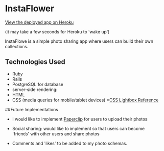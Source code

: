 # InstaFlower

[View the deployed app on Heroku](https://instaflowe.herokuapp.com/)

(it may take a few seconds for Heroku to 'wake up')

InstaFlowe is a simple photo sharing app where users can build their own collections.

## Technologies Used

* Ruby
* Rails
* PostgreSQL for database
* server-side rendering:
* HTML
* CSS (media queries for mobile/tablet devices)
	*[CSS Lightbox Reference](https://tympanus.net/codrops/2011/12/26/css3-lightbox/)


##Future Implementations

* I would like to implement [Paperclip](https://github.com/thoughtbot/paperclip) for users to upload their photos

* Social sharing: would like to implement so that users can become 'friends' with other users and share photos

* Comments and 'likes' to be added to my photo schemas.

